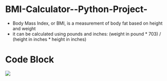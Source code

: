 # BMI-Calculator--Python-Project-
- Body Mass Index, or BMI, is a measurement of body fat based on height and weight
- it can be calculated using pounds and inches: (weight in pound * 703) / (height in inches * height in inches)

# Code Block
![](https://github.com/AuduMoses1/BMI-Calculator--Python-Project-/blob/main/Python%20Project%20-%20BMI%20Calculator.ipynb)
